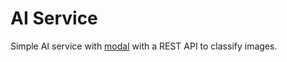 # AI Service

Simple AI service with [modal](https://modal.com/) with a REST API to classify images.

